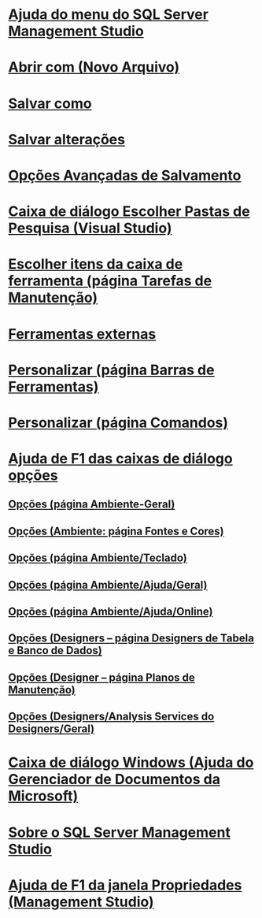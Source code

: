 # [Ajuda do menu do SQL Server Management Studio](sql-server-management-studio-menu-help.md)
# [Abrir com (Novo Arquivo)](open-with-new-file.md)
# [Salvar como](save-as.md)
# [Salvar alterações](save-changes.md)
# [Opções Avançadas de Salvamento](advanced-save-options.md)
# [Caixa de diálogo Escolher Pastas de Pesquisa (Visual Studio)](choose-search-folders-dialog-box-visual-studio.md)
# [Escolher itens da caixa de ferramenta (página Tarefas de Manutenção)](choose-toolbox-items-maintenance-tasks-page.md)
# [Ferramentas externas](external-tools.md)
# [Personalizar (página Barras de Ferramentas)](customize-toolbars-page.md)
# [Personalizar (página Comandos)](customize-commands-page.md)
# [Ajuda de F1 das caixas de diálogo opções](options-dialog-boxes-f1-help.md)
## [Opções (página Ambiente-Geral)](options-environment-general-page.md)
## [Opções (Ambiente: página Fontes e Cores)](options-environment-fonts-and-colors-page.md)
## [Opções (página Ambiente/Teclado)](options-environment-keyboard-page.md)
## [Opções (página Ambiente/Ajuda/Geral)](options-environment-help-general-page.md)
## [Opções (página Ambiente/Ajuda/Online)](options-environment-help-online-page.md)
## [Opções (Designers – página Designers de Tabela e Banco de Dados)](options-designers-table-and-database-designers-page.md)
## [Opções (Designer – página Planos de Manutenção)](options-designers-maintenance-plans-page.md)
## [Opções (Designers/Analysis Services do Designers/Geral)](options-designers-analysis-services-designers-general.md)
# [Caixa de diálogo Windows (Ajuda do Gerenciador de Documentos da Microsoft)](windows-dialog-box-microsoft-document-explorer-help.md)
# [Sobre o SQL Server Management Studio](about-sql-server-management-studio.md)
# [Ajuda de F1 da janela Propriedades (Management Studio)](properties-window-f1-help-management-studio.md)
